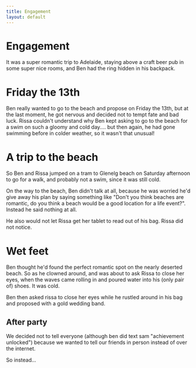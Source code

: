 ```yaml
---
title: Engagement
layout: default
---
```


# Engagement

It was a super romantic trip to Adelaide, staying above a craft beer pub in some super nice rooms, and Ben had the ring hidden in his backpack.

# Friday the 13th

Ben really wanted to go to the beach and propose on Friday the 13th, but at the last moment, he got nervous and decided not to tempt fate and bad luck. Rissa couldn't understand why Ben kept asking to go to the beach for a swim on such a gloomy and cold day.... but then again, he had gone swimming before in colder weather, so it wasn't that unusual!

# A trip to the beach

So Ben and Rissa jumped on a tram to Glenelg beach on Saturday afternoon to go for a walk, and probably not a swim, since it was still cold. 

On the way to the beach, Ben didn't talk at all, because he was worried he'd give away his plan by saying something like "Don't you think beaches are romantic, do you think a beach would be a good location for a life event?". Instead he said nothing at all.

He also would not let Rissa get her tablet to read out of his bag. Rissa did not notice.

# Wet feet

Ben thought he'd found the perfect romantic spot on the nearly deserted beach. So as he clowned around, and was about to ask Rissa to close her eyes, when the waves came rolling in and poured water into his (only pair of) shoes. It was cold.

Ben then asked rissa to close her eyes while he rustled around in his bag and proposed with a gold wedding band.

## After party

We decided not to tell everyone (although ben did text sam "achievement unlocked") because we wanted to tell our friends in person instead of over the internet.

So instead...
